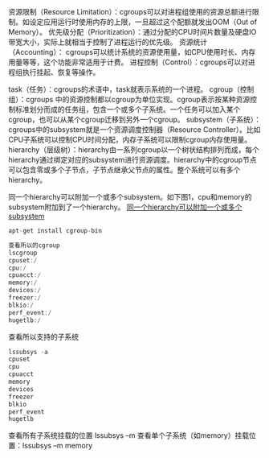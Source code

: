 
资源限制（Resource Limitation）：cgroups可以对进程组使用的资源总额进行限制。如设定应用运行时使用内存的上限，一旦超过这个配额就发出OOM（Out of Memory）。
优先级分配（Prioritization）：通过分配的CPU时间片数量及硬盘IO带宽大小，实际上就相当于控制了进程运行的优先级。
资源统计（Accounting）： cgroups可以统计系统的资源使用量，如CPU使用时长、内存用量等等，这个功能非常适用于计费。
进程控制（Control）：cgroups可以对进程组执行挂起、恢复等操作。


task（任务）：cgroups的术语中，task就表示系统的一个进程。
cgroup（控制组）：cgroups 中的资源控制都以cgroup为单位实现。cgroup表示按某种资源控制标准划分而成的任务组，包含一个或多个子系统。一个任务可以加入某个cgroup，也可以从某个cgroup迁移到另外一个cgroup。
subsystem（子系统）：cgroups中的subsystem就是一个资源调度控制器（Resource Controller）。比如CPU子系统可以控制CPU时间分配，内存子系统可以限制cgroup内存使用量。
hierarchy（层级树）：hierarchy由一系列cgroup以一个树状结构排列而成，每个hierarchy通过绑定对应的subsystem进行资源调度。hierarchy中的cgroup节点可以包含零或多个子节点，子节点继承父节点的属性。整个系统可以有多个hierarchy。



同一个hierarchy可以附加一个或多个subsystem。如下图1，cpu和memory的subsystem附加到了一个hierarchy。
[同一个hierarchy可以附加一个或多个subsystem](../../images/pic1.png)


```go
apt-get install cgroup-bin

查看所以的cgroup
lscgroup
cpuset:/
cpu:/
cpuacct:/
memory:/
devices:/
freezer:/
blkio:/
perf_event:/
hugetlb:/

```
查看所以支持的子系统
```go
lssubsys -a
cpuset
cpu
cpuacct
memory
devices
freezer
blkio
perf_event
hugetlb

```

查看所有子系统挂载的位置  lssubsys –m
查看单个子系统（如memory）挂载位置：lssubsys –m memory